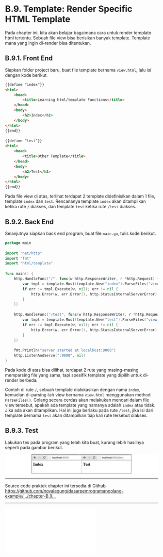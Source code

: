 # B.9. Template: Render Specific HTML Template

Pada chapter ini, kita akan belajar bagaimana cara untuk render template html tertentu. Sebuah file view bisa berisikan banyak template. Template mana yang ingin di-render bisa ditentukan.

## B.9.1. Front End

Siapkan folder project baru, buat file template bernama `view.html`, lalu isi dengan kode berikut.

```html
{{define "index"}}
<html>
	<head>
		<title>Learning html/template Functions</title>
	</head>
	<body>
		<h2>Index</h2>
	</body>
</html>
{{end}}

{{define "test"}}
<html>
	<head>
		<title>Other Template</title>
	</head>
	<body>
		<h2>Test</h2>
	</body>
</html>
{{end}}
```

Pada file view di atas, terlihat terdapat 2 template didefinisikan dalam 1 file, template `index` dan `test`. Rencananya template `index` akan ditampilkan ketika rute `/` diakses, dan template `test` ketika rute `/test` diakses.

## B.9.2. Back End

Selanjutnya siapkan back end program, buat file `main.go`, tulis kode berikut.

```go
package main

import "net/http"
import "fmt"
import "html/template"

func main() {
	http.HandleFunc("/", func(w http.ResponseWriter, r *http.Request) {
		var tmpl = template.Must(template.New("index").ParseFiles("view.html"))
		if err := tmpl.Execute(w, nil); err != nil {
			http.Error(w, err.Error(), http.StatusInternalServerError)
		}
	})

	http.HandleFunc("/test", func(w http.ResponseWriter, r *http.Request) {
		var tmpl = template.Must(template.New("test").ParseFiles("view.html"))
		if err := tmpl.Execute(w, nil); err != nil {
			http.Error(w, err.Error(), http.StatusInternalServerError)
		}
	})
	
	fmt.Println("server started at localhost:9000")
	http.ListenAndServe(":9000", nil)
}
```

Pada kode di atas bisa dilihat, terdapat 2 rute yang masing-masing memparsing file yang sama, tapi spesifik template yang dipilih untuk di-render berbeda.

Contoh di rute `/`, sebuah template dialokasikan dengan nama `index`, kemudian di-parsing-lah view bernama `view.html` menggunakan method `ParseFiles()`. Golang secara cerdas akan melakukan mencari dalam file view tersebut, apakah ada template yang namanya adalah `index` atau tidak. Jika ada akan ditampilkan. Hal ini juga berlaku pada rute `/test`, jika isi dari template bernama `test` akan ditampilkan tiap kali rute tersebut diakses.

## B.9.3. Test

Lakukan tes pada program yang telah kita buat, kurang lebih hasilnya seperti pada gambar berikut.

![Rute `/` dan `/test`](images/B_render_specific_html_template_1_preview.png)

---

<div class="source-code-link">
    <div class="source-code-link-message">Source code praktek chapter ini tersedia di Github</div>
    <a href="https://github.com/novalagung/dasarpemrogramangolang-example/tree/master/chapter-B.9-render-specific-html-template">https://github.com/novalagung/dasarpemrogramangolang-example/.../chapter-B.9...</a>
</div>

---

<iframe src="partial/ebooks.html" class="partial-ebooks-wrapper" frameborder="0" scrolling="no"></iframe>
